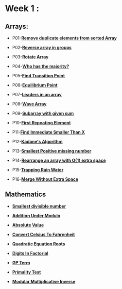# Week 1 :

## Arrays:

- P01-[**Remove duplicate elements from sorted Array**](https://github.com/patelsneh18/GeeksForGeeks-DSA-Workshop/blob/main/Week%201/Arrays/P01-removeDupliFromSortedArr.cpp)

- P02-[**Reverse array in groups**](https://github.com/patelsneh18/GeeksForGeeks-DSA-Workshop/blob/main/Week%201/Arrays/P02-revArrInGroups.cpp)

- P03-[**Rotate Array**](https://github.com/patelsneh18/GeeksForGeeks-DSA-Workshop/blob/main/Week%201/Arrays/P03-rotateArr.cpp)

- P04-[**Who has the majority?**](https://github.com/patelsneh18/GeeksForGeeks-DSA-Workshop/blob/main/Week%201/Arrays/P04-whoHasTheMajority.cpp)

- P05-[**Find Transition Point**](https://github.com/patelsneh18/GeeksForGeeks-DSA-Workshop/blob/main/Week%201/Arrays/P05-transitionPoint.cpp)

- P06-[**Equilibrium Point**](https://github.com/patelsneh18/GeeksForGeeks-DSA-Workshop/blob/main/Week%201/Arrays/P06-equilibriumPoint.cpp)

- P07-[**Leaders in an array**](https://github.com/patelsneh18/GeeksForGeeks-DSA-Workshop/blob/main/Week%201/Arrays/P07-leadersInArr.cpp)

- P08-[**Wave Array**](https://github.com/patelsneh18/GeeksForGeeks-DSA-Workshop/blob/main/Week%201/Arrays/P08-waveArr.cpp)

- P09-[**Subarray with given sum**](https://github.com/patelsneh18/GeeksForGeeks-DSA-Workshop/blob/main/Week%201/Arrays/P09-subArrOfGivenSum.cpp)

- P10-[**First Repeating Element**](https://github.com/patelsneh18/GeeksForGeeks-DSA-Workshop/blob/main/Week%201/Arrays/P10-firstRepeatingElement.cpp)

- P11-[**Find Immediate Smaller Than X**](https://github.com/patelsneh18/GeeksForGeeks-DSA-Workshop/blob/main/Week%201/Arrays/P11-immediateSmallThanX.cpp)

- P12-[**Kadane's Algorithm**](https://github.com/patelsneh18/GeeksForGeeks-DSA-Workshop/blob/main/Week%201/Arrays/P12-KadanesAlgo.cpp)

- P13-[**Smallest Positive missing number**](https://github.com/patelsneh18/GeeksForGeeks-DSA-Workshop/blob/main/Week%201/Arrays/P13-smallestPositiveMissingNum.cpp)

- P14-[**Rearrange an array with O(1) extra space**](https://practice.geeksforgeeks.org/problems/rearrange-an-array-with-o1-extra-space3142/1/?track=dsa-workshop-1-arrays&batchId=308)

- P15-[**Trapping Rain Water**](https://github.com/patelsneh18/GeeksForGeeks-DSA-Workshop/blob/main/Week%201/Arrays/P15-trappingRainwater.cpp)

- P16-[**Merge Without Extra Space**](https://github.com/patelsneh18/GeeksForGeeks-DSA-Workshop/blob/main/Week%201/Arrays/P16-mergeWithoutExtraSpace.cpp)

## Mathematics

- [**Smallest divisible number**](https://github.com/patelsneh18/GeeksForGeeks-DSA-Workshop/blob/main/Week%201/Mathematics/P01-smallestDivisibleNum.cpp)

- [**Addition Under Modulo**](https://github.com/patelsneh18/GeeksForGeeks-DSA-Workshop/blob/main/Week%201/Mathematics/P02-additionUnderModulo.cpp)

- [**Absolute Value**](https://github.com/patelsneh18/GeeksForGeeks-DSA-Workshop/blob/main/Week%201/Mathematics/P03-absValue.cpp)

- [**Convert Celsius To Fahrenheit**](https://github.com/patelsneh18/GeeksForGeeks-DSA-Workshop/blob/main/Week%201/Mathematics/P04-celsiusToF.cpp)

- [**Quadratic Equation Roots**](https://github.com/patelsneh18/GeeksForGeeks-DSA-Workshop/blob/main/Week%201/Mathematics/P05-rootsOfQuadratic.cpp)

- [**Digits In Factorial**](https://github.com/patelsneh18/GeeksForGeeks-DSA-Workshop/blob/main/Week%201/Mathematics/P06-digitsInFactorial.cpp)

- [**GP Term**](https://github.com/patelsneh18/GeeksForGeeks-DSA-Workshop/blob/main/Week%201/Mathematics/P07-termOfGP.cpp)

- [**Primality Test**](https://github.com/patelsneh18/GeeksForGeeks-DSA-Workshop/blob/main/Week%201/Mathematics/P08-primalityTest.cpp)

- [**Modular Multiplicative Inverse**](https://github.com/patelsneh18/GeeksForGeeks-DSA-Workshop/blob/main/Week%201/Mathematics/P10-modInverse.cpp)



